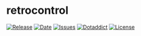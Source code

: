 # retrocontrol

[![Release](https://img.shields.io/github/v/release/franck-paul/retrocontrol)](https://github.com/franck-paul/retrocontrol/releases)
[![Date](https://img.shields.io/github/release-date/franck-paul/retrocontrol)](https://github.com/franck-paul/retrocontrol/releases)
[![Issues](https://img.shields.io/github/issues/franck-paul/retrocontrol)](https://github.com/franck-paul/retrocontrol/issues)
[![Dotaddict](https://img.shields.io/badge/dotaddict-official-green.svg)](https://plugins.dotaddict.org/dc2/details/retrocontrol)
[![License](https://img.shields.io/github/license/franck-paul/retrocontrol)](https://github.com/franck-paul/retrocontrol/blob/master/LICENSE)

